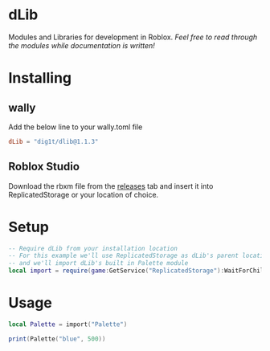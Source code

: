 # dLib
Modules and Libraries for development in Roblox. _Feel free to read through the modules while documentation is written!_

# Installing
## wally
Add the below line to your wally.toml file
```toml
dLib = "dig1t/dlib@1.1.3"
```
## Roblox Studio
Download the rbxm file from the [releases](https://github.com/dig1t/dlib/releases) tab and insert it into ReplicatedStorage or your location of choice.

# Setup
```lua
-- Require dLib from your installation location
-- For this example we'll use ReplicatedStorage as dLib's parent location
-- and we'll import dLib's built in Palette module
local import = require(game:GetService("ReplicatedStorage"):WaitForChild("dLib")).import
```

# Usage
```lua
local Palette = import("Palette")

print(Palette("blue", 500))
```